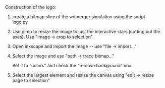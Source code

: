 Construction of the logo:

1. create a bitmap slice of the wdmerger simulation using the script
   logo.py

2. Use gimp to resize the image to just the interactive stars (cutting
   out the axes).  Use "image -> crop to selection".

3. Open inkscape and import the image -- use "file -> import..."

4. Select the image and use "path -> trace bitmap..."

   Set it to "colors" and check the "remove background" box.

5. Select the largest element and resize the canvas using "edit -> resize page to selection"
